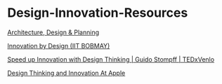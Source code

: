 # Design-Innovation-Resources
[Architecture, Design & Planning](https://www.youtube.com/user/ArchDesignPlanning)

[Innovation by Design (IIT BOBMAY)](https://www.youtube.com/watch?v=uzDCc_lShAY&list=PLOzRYVm0a65epMo6DDrlT0X5ejGWDbT13&index=1)

[Speed up Innovation with Design Thinking | Guido Stompff | TEDxVenlo](https://www.youtube.com/watch?v=ZBxZC9I6xyk)

[Design Thinking and Innovation At Apple](#https://www.youtube.com/watch?v=ir3E-TEUk48)



